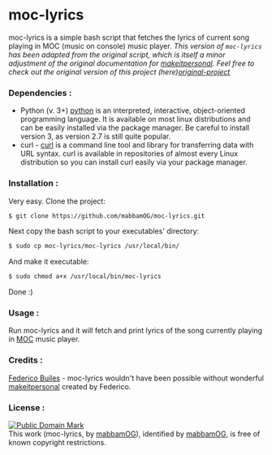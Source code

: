 # moc-lyrics
moc-lyrics is a simple bash script that fetches the lyrics of current song playing in MOC (music on console) music player.
*This version of `moc-lyrics` has been adapted from the original script, which is itself a minor adjustment of the original documentation for [makeitpersonal]. Feel free to check out the original version of this project (here)[original-project]*


### Dependencies :
- Python (v. 3+) [python] is an interpreted, interactive, object-oriented programming language. It is available on most linux distributions and can be easily installed via the package manager. Be careful to install version 3, as version 2.7 is still quite popular.
- curl - [curl] is a command line tool and library for transferring data with URL syntax. curl is available in repositories of almost every Linux distribution so you can install curl easily via your package manager.


### Installation :
Very easy.
Clone the project:
``` sh
$ git clone https://github.com/mabbamOG/moc-lyrics.git
```
Next copy the bash script to your executables' directory:
 ```sh
$ sudo cp moc-lyrics/moc-lyrics /usr/local/bin/
```
And make it executable:
```sh
$ sudo chmod a+x /usr/local/bin/moc-lyrics
```
Done :)


### Usage :
Run moc-lyrics and it will fetch and print lyrics of the song currently playing in [MOC] music player.


### Credits :
[Federico Builes] - moc-lyrics wouldn't have been possible without wonderful [makeitpersonal] created by Federico.


### License :
[![Public Domain Mark](http://i.creativecommons.org/p/mark/1.0/88x31.png)](http://creativecommons.org/publicdomain/mark/1.0/)  
This work (<span property="dct:title">moc-lyrics</span>, by [<span property="dct:title">mabbamOG</span>](https://github.com/mabbamOG/moc-lyrics)), identified by [<span property="dct:title">mabbamOG</span>](https://github.com/mabbamOG), is free of known copyright restrictions.

[original-project]:https://github.com/hakerdefo/moc-lyrics
[python]:https://python.org
[curl]:http://curl.haxx.se
[MOC]:http://moc.daper.net
[Federico Builes]:https://github.com/febuiles
[makeitpersonal]:https://github.com/febuiles/makeitpersonal
